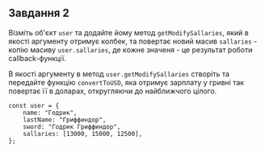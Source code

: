## Завдання 2

Візміть об'єкт `user` та додайте йому метод `getModifySallaries`, який в якості
аргументу отримує колбек, та повертає новий масив `sallaries` - копію масиву `user.sallaries`, де кожне значеня - це результат роботи callback-функції.

В якості аргументу в метод `user.getModifySallaries` створіть та передайте функцію 
`convertToUSD`, яка отримує зарплату у гривні так повертає її в доларах, откругляючи до найближчого цілого.
```
const user = {
    name: "Годрик",
    lastName: "Гриффиндор",
    sword: "Годрик Гриффиндор",
    sallaries: [13000, 15000, 12500],
};
```



